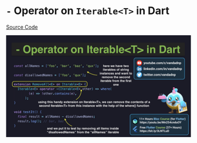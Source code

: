 # `-` Operator on `Iterable<T>` in Dart

[Source Code](--operator-on-iterablet-in-dart.dart)

![](--operator-on-iterablet-in-dart.jpg)
